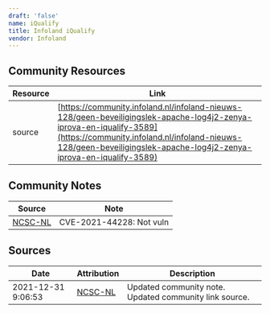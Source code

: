 ```yaml
---
draft: 'false'
name: iQualify
title: Infoland iQualify
vendor: Infoland
---
```



## Community Resources
| Resource | Link |
| --- | --- |
| source | [https://community.infoland.nl/infoland-nieuws-128/geen-beveiligingslek-apache-log4j2-zenya-iprova-en-iqualify-3589](https://community.infoland.nl/infoland-nieuws-128/geen-beveiligingslek-apache-log4j2-zenya-iprova-en-iqualify-3589) |

## Community Notes
| Source | Note |
| --- | --- |
| [NCSC-NL](https://github.com/NCSC-NL/log4shell/blob/main/software/README.md) | CVE-2021-44228: Not vuln </ul> |

## Sources
| Date | Attribution | Description |
| --- | --- | --- |
| 2021-12-31 9:06:53 | [NCSC-NL](https://github.com/NCSC-NL/log4shell/blob/main/software/README.md) | Updated community note. Updated community link source.  |
